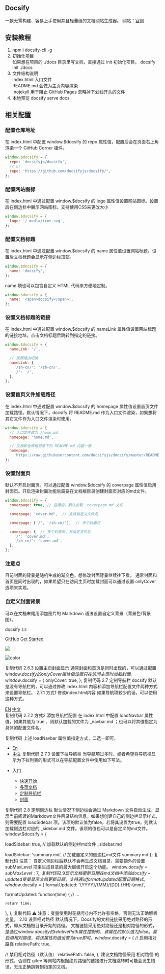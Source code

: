 ## Docsify

一款无需构建、容易上手使用并且轻量级的文档网站生成器。
网站：[官网](https://docsify.js.org/ ) 

## 安装教程

1. npm i docsify-cli -g
2. 初始化项目  
如果想在项目的 ./docs 目录里写文档，直接通过 init 初始化项目。
docsify init ./docs  
3. 文件结构说明  
index.html 入口文件  
README.md 会做为主页内容渲染  
.nojekyll 用于阻止 GitHub Pages 忽略掉下划线开头的文件  
4. 本地预览 docsify serve docs

## 相关配置

### 配置仓库地址
在 index.html 中配置 window.$docsify 的 repo 属性值，配置后会在页面右上角渲染一个 GitHub Corner 挂件。  
```javascript
window.$docsify = {
  repo: 'docsifyjs/docsify',
  // or
  repo: 'https://github.com/docsifyjs/docsify/',
};
```

### 配置网站图标
在 index.html 中通过配置 window.$docsify 的 logo 属性值设置网站图标。设置后在侧边栏中展示网站图标，支持使用CSS来更改大小
```javascript
window.$docsify = {
  logo: '/_media/icon.svg',
};
```

### 配置文档标题
在 index.html 中通过配置 window.$docsify 的 name 属性值设置网站标题。设置后文档标题会显示在侧边栏顶部。
```javascript
window.$docsify = {
  name: 'docsify',
};
```
name 项也可以包含自定义 HTML 代码来方便地定制。
```javascript
window.$docsify = {
  name: '<span>docsify</span>',
};
```

### 设置文档标题的链接
在 index.html 中通过配置 window.$docsify 的 nameLink 属性值设置网站标题的链接地址。点击文档标题后跳转到指定的链接。
```javascript
window.$docsify = {
  nameLink: '/',

  // 按照路由切换
  nameLink: {
    '/zh-cn/': '/zh-cn/',
    '/': '/',
  },
};
```

### 设置首页文件加载路径

在 index.html 中通过配置 window.$docsify 的 homepage 属性值设置首页文件加载路径。默认情况下，docsify 将 README.md 作为入口文件渲染，如果想将其它文件作为入口文件渲染时使用。
```javascript
window.$docsify = {
  // 入口文件改为 /home.md
  homepage: 'home.md',

  // 文档和仓库根目录下的 README.md 内容一致
  homepage:
    'https://raw.githubusercontent.com/docsifyjs/docsify/master/README.md',
};
```
### 设置封面页
默认不开启封面页。可以通过配置 window.$docsify 的 coverpage 属性值启用封面页。开启渲染封面功能后需要在文档根目录创建封面页对应的md文件。
```javascript
window.$docsify = {
  coverpage: true, // 启用后，默认加载 _coverpage.md 文件

  coverpage: 'cover.md',  // 支持自定义文件名

  coverpage: ['/', '/zh-cn/'],  // 多个封面页

  coverpage: {  // 多个封面页，并指定文件名
    '/': 'cover.md',
    '/zh-cn/': 'cover.md',
  },
};
```

### 注意点

目前封面的背景是随机生成的渐变色，想修改封面背景继续往下看。
通常封面和首页是同时出现的，如果希望只在访问主页时加载封面可以通过设置 onlyCover 选项来实现。

### 自定义封面背景

可以在文档末尾用添加图片的 Markdown 语法设置自定义背景（背景色/背景图）。
<!-- _coverpage.md -->

docsify <small>3.5</small>

[GitHub](https://github.com/docsifyjs/docsify/)
[Get Started](#quick-start)

<!-- 背景图片 -->

![](_media/bg.png)

<!-- 背景色 -->

![color](#f0f0f0)

复制代码
2.6.3 设置主页封面显示
通常封面和首页是同时出现的，可以通过配置 window.$docsify 的 onlyCover 属性值设置只在访问主页时加载封面。
window.$docsify = {
  onlyCover: true,
};
复制代码
2.7 定制导航栏
docsify 默认是没有导航栏的，可以通过修改 index.html 内容和添加导航栏配置文件两种方式来设置导航栏。
2.7.1 方式1 修改index.html内容
如果导航项较少的话，可以使用这种方式。
<!-- index.html -->

<body>
  <nav>
    <a href="#/">EN</a>
    <a href="#/zh-cn/">中文</a>
  </nav>
  <div id="app"></div>
</body>
复制代码
2.7.2 方式2 添加导航栏配置
在 index.html 中配置 loadNavbar 属性值，如果其值为 true ，则默认加载的文件为 _navbar.md ；也可以将其值指定为具体的配置文件名。
<!-- index.html -->

<script>
  window.$docsify = {
  	loadNavbar: true,  // 默认加载配置文件 _navbar.md
  	loadNavbar: 'nav.md', 	// 自定义加载的配置文件 nav.md
  }
</script>
复制代码
上述 loadNavbar 属性值指定方式，二选一即可。
<!-- _navbar.md -->

* [En](/)
* [中文](/zh-cn/)
复制代码
2.7.3 设置下拉导航栏
当导航项过多时，或者希望将导航栏显示为下拉列表的形式可以在导航配置文件中使用如下写法。
<!-- _navbar.md -->

* 入门

  * [快速开始](zh-cn/quickstart.md)
  * [多页文档](zh-cn/more-pages.md)
  * [定制导航栏](zh-cn/custom-navbar.md)
  * [封面](zh-cn/cover.md)

复制代码
2.8 定制侧边栏
默认情况下侧边栏会通过 Markdown 文件自动生成，显示当前阅读的Markdown文件目录结构信息。如果想创建自己的侧边栏显示样式，则需要配置 loadSidebar 项。该项的默认值为false，若将其设置为true，则默认加载侧边栏对应的 _sidebar.md 文件。该项的值也可以是自定义的md文件。
window.$docsify = {
 
  loadSidebar: true, // 加载默认的侧边栏md文件 _sidebar.md
 
  loadSidebar: 'summary.md', // 加载自定义的侧边栏md文件 summary.md
};
复制代码
注意： 自定义侧边栏后默认不会再生成文档目录，需要额外的设置 subMaxLevel 项来生成目录的最大层级开启这个功能。
window.$docsify = {
  subMaxLevel: 7,
};
复制代码
2.9 显示文档更新日期
在 md 文档中添加 { docsify-updated } 变量显示文档更新日期，支持通过 formatUpdated 配置日期格式。
window.$docsify = {
  formatUpdated: '{YYYY}/{MM}/{DD} {HH}:{mm}',

  formatUpdated: function(time) {
    // ...

    return time;
  },
};
复制代码
⚠ 注意：变量使用时花括号{}内不允许有空格，否则无法正确解析变量。
2.10 设置相对路径
默认情况下，Docsify的文档链接采用绝对路径的形式，即从文档根目录开始的路径。
文档链接采用绝对路径还是相对路径的形式，是通过window.$docsify 的 relativePath 属性控制的，该属性的默认值为 false 。要启用相对路径，将该属性的值设置为 true 即可。
window.$docsify = {
  // 启用相对路径
  relativePath: true,

  // 禁用相对路径（默认值）
  relativePath: false,
};
建议文档路径采用 相对路径 的形式，否则在 gitee 等网站内根据绝对路径的链接进行文档跳转时可能会发生错误，无法正确跳转到指定的文档。


